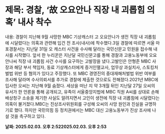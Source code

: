 # **제목: 경찰, ‘故 오요안나 직장 내 괴롭힘 의혹’ 내사 착수**

  내용: 경찰이 지난해 9월 사망한 MBC 기상캐스터 고 오요안나가 생전 직장 내 괴롭힘에 시달렸다는 의혹과 관련해 입건 전 조사(내사)에 착수했다.3일 경찰에 따르면 서울 마포경찰서는 지난달 31일 오 캐스터 사건을 수사해 달라는 국민신문고 민원을 접수해 내사를 시작했다. 앞서 한 누리꾼은 지난달 국민신문고를 통해 경찰과 고용노동부에 오요안나씨 직장 내 괴롭힘 사건 수사를 요구하는 고발장을 냈다.고발인은 안형준 MBC 사장과 해당 부서 책임자, 동료 기상캐스터에게 증거인멸교사, 업무상 과실치사, 스토킹처벌법 위반 등 혐의가 있다고 주장했다. 또 MBC 경영진의 중대재해처벌법 위반 여부를 조사해 달라며 수사의뢰서를 추가로 경찰에 제출한 것으로도 전해졌다.2021년 MBC에 입사한 오씨는 지난해 9월 숨졌다. 세상을 떠난 지 약 3개월 뒤인 지난달 27일 오씨의 유서가 한 언론을 통해 공개되고, 유족이 서울중앙지법에 MBC 직원 A씨를 상대로 손해배상청구 소송을 제기한 사실도 알려지면서 고인이 생전에 직장 내 괴롭힘에 시달렸다는 의혹이 불거졌다.MBC는 진상조사위원회를 구성해 오씨의 사망 원인과 진실을 규명하기로 했다. 하지만 국민의힘 등 정치권에서는 MBC 대신 고용노동부가 진상 조사에 나설 것을 촉구하고 있다.

  **날짜: 2025.02.03. 오후 2:522025.02.03. 오후 2:53**